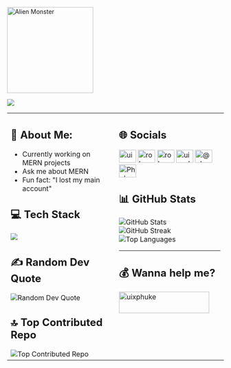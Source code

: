 <img align=center src="https://raw.githubusercontent.com/Tarikul-Islam-Anik/Animated-Fluent-Emojis/master/Emojis/Smilies/Alien%20Monster.png" alt="Alien Monster" width="200" height="200" />

[![](https://visitcount.itsvg.in/api?id=uixPhuke&icon=10&color=13)](https://visitcount.itsvg.in)

<table>
  <tr>
   
  <td valign="top" width="50%">
      <h2>🔭 About Me:</h2>
      <ul>
        <li>Currently working on MERN projects</li>
        <li>Ask me about MERN</li>
        <li>Fun fact: "I lost my main account"</li>
      </ul>

   <h2>💻 Tech Stack</h2>
      <p>
        <a href="https://skillicons.dev">
          <img src="https://skillicons.dev/icons?i=cpp,html,ts,css,laravel,git,bootstrap,express,npm,git,react,nextjs,nodejs,sqlite,mongodb,vercel,redux,ai,ps" />
        </a>
      </p>

   <h2>✍️ Random Dev Quote</h2>
      <img src="https://quotes-github-readme.vercel.app/api?type=vertical&theme=tokyonight" alt="Random Dev Quote">

   <h2>🔝 Top Contributed Repo</h2>
      <img src="https://github-contributor-stats.vercel.app/api?username=uixPhuke&limit=5&theme=dark&combine_all_yearly_contributions=true" alt="Top Contributed Repo">
  </td>


  <td valign="top" width="50%">
      <h2>🌐 Socials</h2>
      <p align="left">
        <a href="https://dev.to/uix-phuke" target="blank"><img src="https://raw.githubusercontent.com/rahuldkjain/github-profile-readme-generator/master/src/images/icons/Social/devto.svg" alt="uix-phuke" height="30" width="40" /></a>
        <a href="https://twitter.com/rohanphuke" target="blank"><img src="https://raw.githubusercontent.com/rahuldkjain/github-profile-readme-generator/master/src/images/icons/Social/twitter.svg" alt="rohanphuke" height="30" width="40" /></a>
        <a href="https://linkedin.com/in/rohan-in" target="blank"><img src="https://raw.githubusercontent.com/rahuldkjain/github-profile-readme-generator/master/src/images/icons/Social/linked-in-alt.svg" alt="rohan-in" height="30" width="40" /></a>
        <a href="https://instagram.com/uix_phuke" target="blank"><img src="https://raw.githubusercontent.com/rahuldkjain/github-profile-readme-generator/master/src/images/icons/Social/instagram.svg" alt="uix_phuke" height="30" width="40" /></a>
        <a href="https://medium.com/@phu-ke" target="blank"><img src="https://raw.githubusercontent.com/rahuldkjain/github-profile-readme-generator/master/src/images/icons/Social/medium.svg" alt="@phu-ke" height="30" width="40" /></a>
        <a href="https://discord.gg/Phuke@1390" target="blank"><img src="https://raw.githubusercontent.com/rahuldkjain/github-profile-readme-generator/master/src/images/icons/Social/discord.svg" alt="Phuke@1390" height="30" width="40" /></a>
      </p>

  <h2>📊 GitHub Stats</h2>
      <p align="left">
        <img src="https://github-readme-stats.vercel.app/api?username=uixPhuke&theme=transparent&hide_border=true&include_all_commits=true&count_private=false" alt="GitHub Stats"/><br/>
        <img src="https://github-readme-streak-stats.herokuapp.com/?user=uixPhuke&theme=transparent&hide_border=true" alt="GitHub Streak"/><br/>
        <img src="https://github-readme-stats.vercel.app/api/top-langs/?username=uixPhuke&theme=transparent&hide_border=true&include_all_commits=true&count_private=false&layout=compact" alt="Top Languages"/>
      </p>
      
---

  <h2>💰 Wanna help me?</h2> 
<p><a href="https://www.buymeacoffee.com/uixphuke"> <img src="https://cdn.buymeacoffee.com/buttons/v2/default-yellow.png" height="50" width="210" alt="uixphuke" /></a></p>
    </td>
  </tr>
</table>


